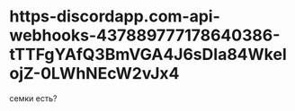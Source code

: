 # https-discordapp.com-api-webhooks-437889777178640386-tTTFgYAfQ3BmVGA4J6sDIa84WkelojZ-0LWhNEcW2vJx4
семки  есть?

